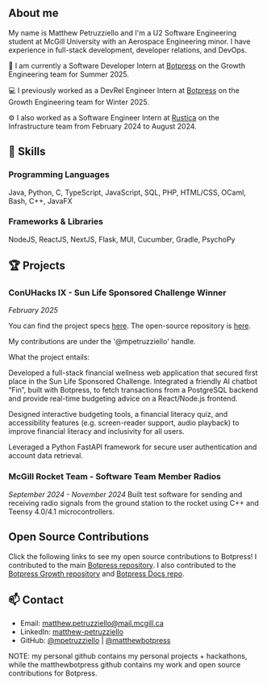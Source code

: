 ## About me
My name is Matthew Petruzziello and I'm a U2 Software Engineering student at McGill University with an Aerospace Engineering minor. I have experience in full-stack development, developer relations, and DevOps.

🤖 I am currently a Software Developer Intern at [Botpress](https://botpress.com) on the Growth Engineering team for Summer 2025.

‍💻 I previously worked as a DevRel Engineer Intern at [Botpress](https://botpress.com) on the Growth Engineering team for Winter 2025.

⚙️ I also worked as a Software Engineer Intern at [Rustica](https://rusticafoods.com) on the Infrastructure team from February 2024 to August 2024.

## 🔧 Skills

### Programming Languages
Java, Python, C, TypeScript, JavaScript, SQL, PHP, HTML/CSS, OCaml, Bash, C++, JavaFX

### Frameworks & Libraries
NodeJS, ReactJS, NextJS, Flask, MUI, Cucumber, Gradle, PsychoPy

## 🏆 Projects

### ConUHacks IX - Sun Life Sponsored Challenge Winner
*February 2025*

You can find the project specs [here](https://devpost.com/software/finsurance). The open-source repository is [here](https://github.com/SophiaClifton/hashbrown-app).

My contributions are under the '@mpetruzziello' handle.

What the project entails:

Developed a full-stack financial wellness web application that secured first place in the Sun Life Sponsored Challenge. Integrated a friendly AI chatbot “Fin”, built with Botpress, to fetch transactions from a PostgreSQL backend and provide real-time budgeting advice on a React/Node.js frontend.

Designed interactive budgeting tools, a financial literacy quiz, and accessibility features (e.g. screen-reader support, audio playback) to improve financial literacy and inclusivity for all users.

Leveraged a Python FastAPI framework for secure user authentication and account data retrieval.

### McGill Rocket Team - Software Team Member Radios
*September 2024 - November 2024*
Built test software for sending and receiving radio signals from the ground station to the rocket using C++ and Teensy 4.0/4.1 microcontrollers.

## Open Source Contributions

Click the following links to see my open source contributions to Botpress! I contributed to the main [Botpress repository](https://github.com/botpress/botpress/commits/?author=matthewbotpress). I also contributed to the [Botpress Growth repository](https://github.com/botpress/growth/commits/?author=matthewbotpress) and [Botpress Docs repo](https://github.com/botpress/readme/commits/?author=matthewbotpress).

## 📫 Contact
- Email: matthew.petruzziello@mail.mcgill.ca
- LinkedIn: [matthew-petruzziello](https://linkedin.com/in/matthew-petruzziello)
- GitHub: [@mpetruzziello](https://github.com/mpetruzziello) | [@matthewbotpress](https://github.com/matthewbotpress)

NOTE: my personal github contains my personal projects + hackathons, while the matthewbotpress github contains my work and open source contributions for Botpress.